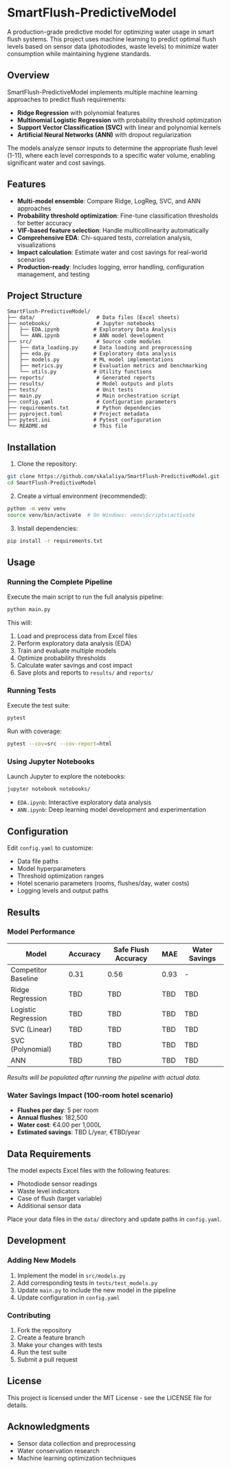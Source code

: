 # SmartFlush-PredictiveModel

A production-grade predictive model for optimizing water usage in smart flush systems. This project uses machine learning to predict optimal flush levels based on sensor data (photodiodes, waste levels) to minimize water consumption while maintaining hygiene standards.

## Overview

SmartFlush-PredictiveModel implements multiple machine learning approaches to predict flush requirements:
- **Ridge Regression** with polynomial features
- **Multinomial Logistic Regression** with probability threshold optimization
- **Support Vector Classification (SVC)** with linear and polynomial kernels
- **Artificial Neural Networks (ANN)** with dropout regularization

The models analyze sensor inputs to determine the appropriate flush level (1-11), where each level corresponds to a specific water volume, enabling significant water and cost savings.

## Features

- **Multi-model ensemble**: Compare Ridge, LogReg, SVC, and ANN approaches
- **Probability threshold optimization**: Fine-tune classification thresholds for better accuracy
- **VIF-based feature selection**: Handle multicollinearity automatically
- **Comprehensive EDA**: Chi-squared tests, correlation analysis, visualizations
- **Impact calculation**: Estimate water and cost savings for real-world scenarios
- **Production-ready**: Includes logging, error handling, configuration management, and testing

## Project Structure

```
SmartFlush-PredictiveModel/
├── data/                    # Data files (Excel sheets)
├── notebooks/               # Jupyter notebooks
│   ├── EDA.ipynb           # Exploratory Data Analysis
│   └── ANN.ipynb           # ANN model development
├── src/                     # Source code modules
│   ├── data_loading.py     # Data loading and preprocessing
│   ├── eda.py              # Exploratory data analysis
│   ├── models.py           # ML model implementations
│   ├── metrics.py          # Evaluation metrics and benchmarking
│   └── utils.py            # Utility functions
├── reports/                 # Generated reports
├── results/                 # Model outputs and plots
├── tests/                   # Unit tests
├── main.py                  # Main orchestration script
├── config.yaml              # Configuration parameters
├── requirements.txt         # Python dependencies
├── pyproject.toml          # Project metadata
├── pytest.ini              # Pytest configuration
└── README.md               # This file
```

## Installation

1. Clone the repository:
```bash
git clone https://github.com/skalaliya/SmartFlush-PredictiveModel.git
cd SmartFlush-PredictiveModel
```

2. Create a virtual environment (recommended):
```bash
python -m venv venv
source venv/bin/activate  # On Windows: venv\Scripts\activate
```

3. Install dependencies:
```bash
pip install -r requirements.txt
```

## Usage

### Running the Complete Pipeline

Execute the main script to run the full analysis pipeline:
```bash
python main.py
```

This will:
1. Load and preprocess data from Excel files
2. Perform exploratory data analysis (EDA)
3. Train and evaluate multiple models
4. Optimize probability thresholds
5. Calculate water savings and cost impact
6. Save plots and reports to `results/` and `reports/`

### Running Tests

Execute the test suite:
```bash
pytest
```

Run with coverage:
```bash
pytest --cov=src --cov-report=html
```

### Using Jupyter Notebooks

Launch Jupyter to explore the notebooks:
```bash
jupyter notebook notebooks/
```

- `EDA.ipynb`: Interactive exploratory data analysis
- `ANN.ipynb`: Deep learning model development and experimentation

## Configuration

Edit `config.yaml` to customize:
- Data file paths
- Model hyperparameters
- Threshold optimization ranges
- Hotel scenario parameters (rooms, flushes/day, water costs)
- Logging levels and output paths

## Results

### Model Performance

| Model | Accuracy | Safe Flush Accuracy | MAE | Water Savings |
|-------|----------|---------------------|-----|---------------|
| Competitor Baseline | 0.31 | 0.56 | 0.93 | - |
| Ridge Regression | TBD | TBD | TBD | TBD |
| Logistic Regression | TBD | TBD | TBD | TBD |
| SVC (Linear) | TBD | TBD | TBD | TBD |
| SVC (Polynomial) | TBD | TBD | TBD | TBD |
| ANN | TBD | TBD | TBD | TBD |

*Results will be populated after running the pipeline with actual data.*

### Water Savings Impact (100-room hotel scenario)

- **Flushes per day**: 5 per room
- **Annual flushes**: 182,500
- **Water cost**: €4.00 per 1,000L
- **Estimated savings**: TBD L/year, €TBD/year

## Data Requirements

The model expects Excel files with the following features:
- Photodiode sensor readings
- Waste level indicators
- Case of flush (target variable)
- Additional sensor data

Place your data files in the `data/` directory and update paths in `config.yaml`.

## Development

### Adding New Models

1. Implement the model in `src/models.py`
2. Add corresponding tests in `tests/test_models.py`
3. Update `main.py` to include the new model in the pipeline
4. Update configuration in `config.yaml`

### Contributing

1. Fork the repository
2. Create a feature branch
3. Make your changes with tests
4. Run the test suite
5. Submit a pull request

## License

This project is licensed under the MIT License - see the LICENSE file for details.

## Acknowledgments

- Sensor data collection and preprocessing
- Water conservation research
- Machine learning optimization techniques